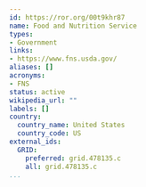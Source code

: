 ```yaml
---
id: https://ror.org/00t9khr87
name: Food and Nutrition Service
types:
- Government
links:
- https://www.fns.usda.gov/
aliases: []
acronyms:
- FNS
status: active
wikipedia_url: ""
labels: []
country:
  country_name: United States
  country_code: US
external_ids:
  GRID:
    preferred: grid.478135.c
    all: grid.478135.c
...
```

